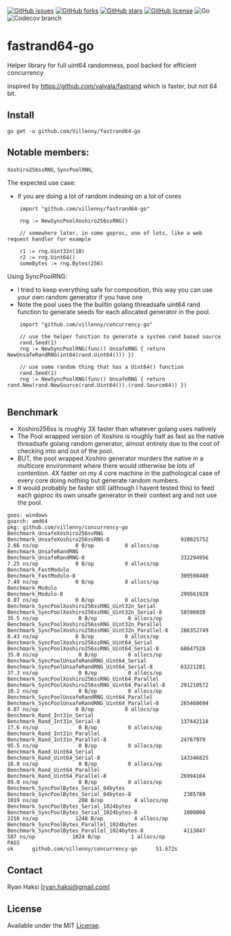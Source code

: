 [![GitHub issues](https://img.shields.io/github/issues/Villenny/fastrand64-go)](https://github.com/Villenny/fastrand64-go/issues)
[![GitHub forks](https://img.shields.io/github/forks/Villenny/fastrand64-go)](https://github.com/Villenny/fastrand64-go/network)
[![GitHub stars](https://img.shields.io/github/stars/Villenny/fastrand64-go)](https://github.com/Villenny/fastrand64-go/stargazers)
[![GitHub license](https://img.shields.io/github/license/Villenny/fastrand64-go)](https://github.com/Villenny/fastrand64-go/blob/master/LICENSE)
![Go](https://github.com/Villenny/fastrand64-go/workflows/Go/badge.svg?branch=master)
![Codecov branch](https://img.shields.io/codecov/c/github/villenny/fastrand64-go/master)

# fastrand64-go
Helper library for full uint64 randomness, pool backed for efficient concurrency

Inspired by https://github.com/valyala/fastrand which is faster, but not 64 bit.


## Install

```
go get -u github.com/Villenny/fastrand64-go
```

## Notable members:
`Xoshiro256ssRNG`, 
`SyncPoolRNG`, 

The expected use case:
- If you are doing a lot of random indexing on a lot of cores
```
	import "github.com/villenny/fastrand64-go"

	rng := NewSyncPoolXoshiro256ssRNG()

	// somewhere later, in some goproc, one of lots, like a web request handler for example

	r1 := rng.Uint32n(10)
	r2 := rng.Uint64()
	someBytes := rng.Bytes(256)
```

Using SyncPoolRNG:
- I tried to keep everything safe for composition, this way you can use your own random generator if you have one
- Note the pool uses the the builtin golang threadsafe uint64 rand function to generate seeds for each allocated generator in the pool.
```
	import "github.com/villenny/concurrency-go"

	// use the helper function to generate a system rand based source
	rand.Seed(1)
	rng := NewSyncPoolRNG(func() UnsafeRNG { return NewUnsafeRandRNG(int64(rand.Uint64())) })

	// use some random thing that has a Uint64() function 	
	rand.Seed(1)
	rng := NewSyncPoolRNG(func() UnsafeRNG { return rand.New(rand.NewSource(rand.Uint64()).(rand.Source64)) })
	
```


## Benchmark

- Xoshiro256ss is roughly 3X faster than whatever golang uses natively
- The Pool wrapped version of Xoshiro is roughly half as fast as the native threadsafe golang random generator, almost entirely due to the cost of checking into and out of the pool.
- BUT, the pool wrapped Xoshiro generator murders the native in a multicore environment where there would otherwise be lots of contention. 4X faster on my 4 core machine in the pathological case of every core doing nothing but generate random numbers.
- It would probably be faster still (although I havent tested this) to feed each goproc its own unsafe generator in their context arg and not use the pool.

```
goos: windows
goarch: amd64
pkg: github.com/villenny/concurrency-go
Benchmark_UnsafeXoshiro256ssRNG
Benchmark_UnsafeXoshiro256ssRNG-8                       910025752                2.66 ns/op            0 B/op          0 allocs/op
Benchmark_UnsafeRandRNG
Benchmark_UnsafeRandRNG-8                               332294956                7.25 ns/op            0 B/op          0 allocs/op
Benchmark_FastModulo
Benchmark_FastModulo-8                                  309598480                7.49 ns/op            0 B/op          0 allocs/op
Benchmark_Modulo
Benchmark_Modulo-8                                      299561928                8.07 ns/op            0 B/op          0 allocs/op
Benchmark_SyncPoolXoshiro256ssRNG_Uint32n_Serial
Benchmark_SyncPoolXoshiro256ssRNG_Uint32n_Serial-8      58596038                35.5 ns/op             0 B/op          0 allocs/op
Benchmark_SyncPoolXoshiro256ssRNG_Uint32n_Parallel
Benchmark_SyncPoolXoshiro256ssRNG_Uint32n_Parallel-8    286352749                8.43 ns/op            0 B/op          0 allocs/op
Benchmark_SyncPoolXoshiro256ssRNG_Uint64_Serial
Benchmark_SyncPoolXoshiro256ssRNG_Uint64_Serial-8       68647528                35.0 ns/op             0 B/op          0 allocs/op
Benchmark_SyncPoolUnsafeRandRNG_Uint64_Serial
Benchmark_SyncPoolUnsafeRandRNG_Uint64_Serial-8         63221281                37.3 ns/op             0 B/op          0 allocs/op
Benchmark_SyncPoolXoshiro256ssRNG_Uint64_Parallel
Benchmark_SyncPoolXoshiro256ssRNG_Uint64_Parallel-8     291210572               10.2 ns/op             0 B/op          0 allocs/op
Benchmark_SyncPoolUnsafeRandRNG_Uint64_Parallel
Benchmark_SyncPoolUnsafeRandRNG_Uint64_Parallel-8       265468694                8.87 ns/op            0 B/op          0 allocs/op
Benchmark_Rand_Int31n_Serial
Benchmark_Rand_Int31n_Serial-8                          137442118               17.6 ns/op             0 B/op          0 allocs/op
Benchmark_Rand_Int31n_Parallel
Benchmark_Rand_Int31n_Parallel-8                        24767979                95.5 ns/op             0 B/op          0 allocs/op
Benchmark_Rand_Uint64_Serial
Benchmark_Rand_Uint64_Serial-8                          143346825               16.8 ns/op             0 B/op          0 allocs/op
Benchmark_Rand_Uint64_Parallel
Benchmark_Rand_Uint64_Parallel-8                        26994104                89.0 ns/op             0 B/op          0 allocs/op
Benchmark_SyncPoolBytes_Serial_64bytes
Benchmark_SyncPoolBytes_Serial_64bytes-8                 2385789              1019 ns/op             288 B/op          4 allocs/op
Benchmark_SyncPoolBytes_Serial_1024bytes
Benchmark_SyncPoolBytes_Serial_1024bytes-8               1000000              2216 ns/op            1248 B/op          4 allocs/op
Benchmark_SyncPoolBytes_Parallel_1024bytes
Benchmark_SyncPoolBytes_Parallel_1024bytes-8             4113847               587 ns/op            1024 B/op          1 allocs/op
PASS
ok      github.com/villenny/concurrency-go      51.672s

```

## Contact

Ryan Haksi [ryan.haksi@gmail.com]

## License

Available under the MIT [License](/LICENSE).
